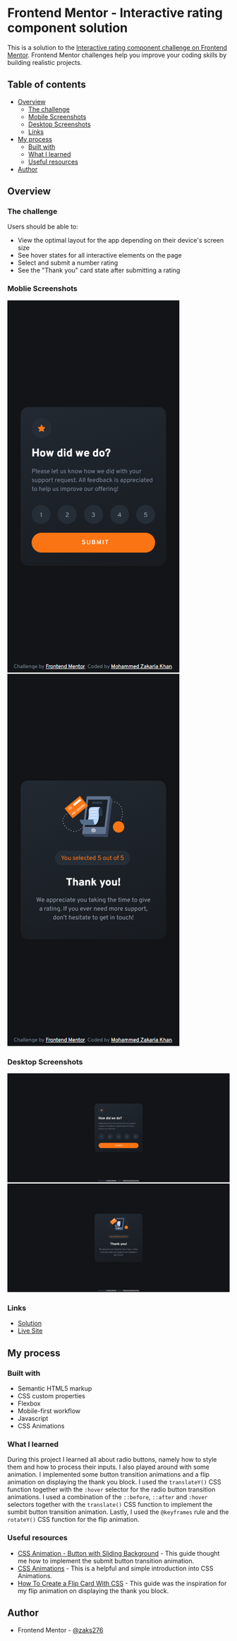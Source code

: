 # Frontend Mentor - Interactive rating component solution

This is a solution to the [Interactive rating component challenge on Frontend Mentor](https://www.frontendmentor.io/challenges/interactive-rating-component-koxpeBUmI). Frontend Mentor challenges help you improve your coding skills by building realistic projects.

## Table of contents

-   [Overview](#overview)
    -   [The challenge](#the-challenge)
    -   [Mobile Screenshots](#mobile-screenshots)
    -   [Desktop Screenshots](#desktop-screenshots)
    -   [Links](#links)
-   [My process](#my-process)
    -   [Built with](#built-with)
    -   [What I learned](#what-i-learned)
    -   [Useful resources](#useful-resources)
-   [Author](#author)

## Overview

### The challenge

Users should be able to:

-   View the optimal layout for the app depending on their device's screen size
-   See hover states for all interactive elements on the page
-   Select and submit a number rating
-   See the "Thank you" card state after submitting a rating

### Moblie Screenshots

![Rating state mobile screenshot](./images/mobile-screenshot.png)
![Thank you state mobile screenshot](./images/mobile-screenshot-3.png)

### Desktop Screenshots

![Rating state desktop screenshot](./images/desktop-screenshot.png)
![Thank you state desktop screenshot](./images/desktop-screenshot-2.png)

### Links

-   [Solution](https://github.com/zaks276/frontend-mentor-challenges/tree/main/interactive-rating-component-main)
-   [Live Site](https://mzk-frontend-mentor-challenges.netlify.app/interactive-rating-component-main)

## My process

### Built with

-   Semantic HTML5 markup
-   CSS custom properties
-   Flexbox
-   Mobile-first workflow
-   Javascript
-   CSS Animations

### What I learned

During this project I learned all about radio buttons, namely how to style them and how to process their inputs. I also played around with some animation. I implemented some button transition animations and a flip animation on displaying the thank you block. I used the `translateY()` CSS function together with the `:hover` selector for the radio button transition animations. I used a combination of the `::before`, `::after` and `:hover` selectors together with the `translate()` CSS function to implement the sumbit button transition animation. Lastly, I used the `@keyframes` rule and the `rotateY()` CSS function for the flip animation.

### Useful resources

-   [CSS Animation - Button with Sliding Background](https://codepen.io/Chen0682/pen/Rveoom) - This guide thought me how to implement the submit button transition animation.
-   [CSS Animations](https://www.w3schools.com/css/css3_animations.asp) - This is a helpful and simple introduction into CSS Animations.
-   [How To Create a Flip Card With CSS](https://www.w3schools.com/howto/howto_css_flip_card.asp) - This guide was the inspiration for my flip animation  on displaying the thank you block.

## Author

-   Frontend Mentor - [@zaks276](https://www.frontendmentor.io/profile/zaks276)

